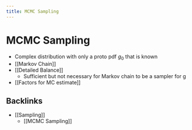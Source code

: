 ```yaml
---
title: MCMC Sampling
---
```


# MCMC Sampling
- Complex distribution with only a proto pdf $g_{0}$ that is known
- [[Markov Chain]]
- [[Detailed Balance]]
	- Sufficient but not necessary for Markov chain to be a sampler for g
- [[Factors for MC estimate]]




## Backlinks
* [[Sampling]]
	* [[MCMC Sampling]]

